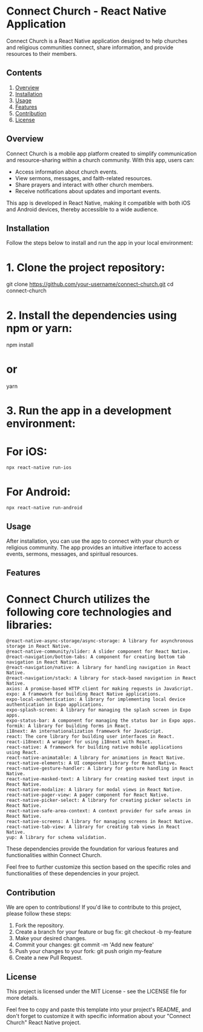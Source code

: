 # Connect Church - React Native Application

Connect Church is a React Native application designed to help churches and religious communities connect, share information, and provide resources to their members.

## Contents

1. [Overview](#overview)
2. [Installation](#installation)
3. [Usage](#usage)
4. [Features](#features)
5. [Contribution](#contribution)
6. [License](#license)

## Overview

Connect Church is a mobile app platform created to simplify communication and resource-sharing within a church community. With this app, users can:

- Access information about church events.
- View sermons, messages, and faith-related resources.
- Share prayers and interact with other church members.
- Receive notifications about updates and important events.

This app is developed in React Native, making it compatible with both iOS and Android devices, thereby accessible to a wide audience.

## Installation

Follow the steps below to install and run the app in your local environment:

# 1. Clone the project repository:

   git clone https://github.com/your-username/connect-church.git
   cd connect-church
   
# 2. Install the dependencies using npm or yarn:

   npm install
   # or
   yarn
   
# 3. Run the app in a development environment:

  # For iOS:
    npx react-native run-ios
    
  # For Android:
    npx react-native run-android

## Usage

After installation, you can use the app to connect with your church or religious community. The app provides an intuitive interface to access events, sermons, messages, and spiritual resources.

## Features

  # Connect Church utilizes the following core technologies and libraries:
    @react-native-async-storage/async-storage: A library for asynchronous storage in React Native.
    @react-native-community/slider: A slider component for React Native.
    @react-navigation/bottom-tabs: A component for creating bottom tab navigation in React Native.
    @react-navigation/native: A library for handling navigation in React Native.
    @react-navigation/stack: A library for stack-based navigation in React Native.
    axios: A promise-based HTTP client for making requests in JavaScript.
    expo: A framework for building React Native applications.
    expo-local-authentication: A library for implementing local device authentication in Expo applications.
    expo-splash-screen: A library for managing the splash screen in Expo apps.
    expo-status-bar: A component for managing the status bar in Expo apps.
    formik: A library for building forms in React.
    i18next: An internationalization framework for JavaScript.
    react: The core library for building user interfaces in React.
    react-i18next: A wrapper for using i18next with React.
    react-native: A framework for building native mobile applications using React.
    react-native-animatable: A library for animations in React Native.
    react-native-elements: A UI component library for React Native.
    react-native-gesture-handler: A library for gesture handling in React Native.
    react-native-masked-text: A library for creating masked text input in React Native.
    react-native-modalize: A library for modal views in React Native.
    react-native-pager-view: A pager component for React Native.
    react-native-picker-select: A library for creating picker selects in React Native.
    react-native-safe-area-context: A context provider for safe areas in React Native.
    react-native-screens: A library for managing screens in React Native.
    react-native-tab-view: A library for creating tab views in React Native.
    yup: A library for schema validation.

These dependencies provide the foundation for various features and functionalities within Connect Church.

Feel free to further customize this section based on the specific roles and functionalities of these dependencies in your project.

## Contribution

We are open to contributions! If you'd like to contribute to this project, please follow these steps:

  1. Fork the repository.
  2. Create a branch for your feature or bug fix: git checkout -b my-feature
  3. Make your desired changes.
  4. Commit your changes: git commit -m 'Add new feature'
  5. Push your changes to your fork: git push origin my-feature
  6. Create a new Pull Request.

## License

This project is licensed under the MIT License - see the LICENSE file for more details.

Feel free to copy and paste this template into your project's README, and don't forget to customize it with specific information about your "Connect Church" React Native project.
